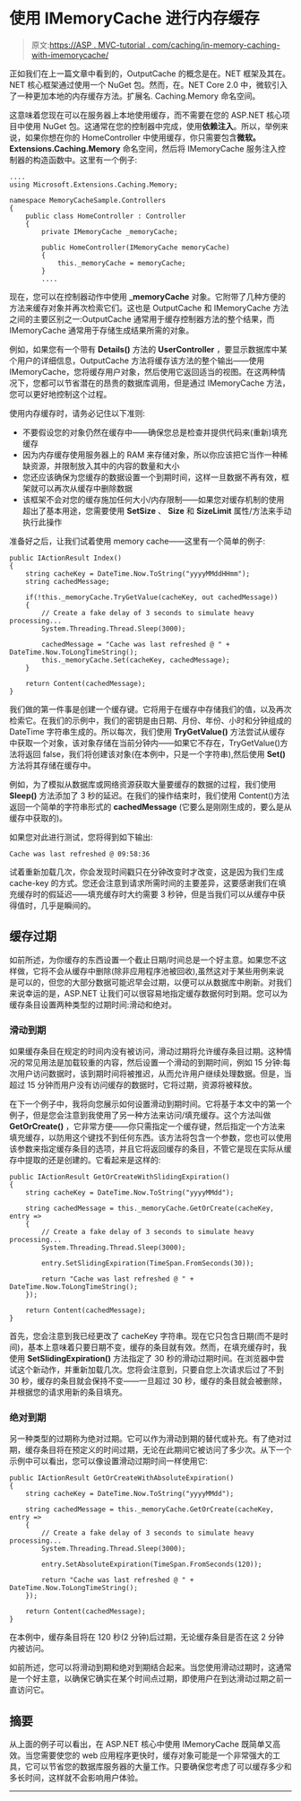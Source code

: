 # 使用 IMemoryCache 进行内存缓存

> 原文:[https://ASP . MVC-tutorial . com/caching/in-memory-caching-with-imemorycache/](https://asp.mvc-tutorial.com/caching/in-memory-caching-with-imemorycache/)

正如我们在上一篇文章中看到的，OutputCache 的概念是在。NET 框架及其在。NET 核心框架通过使用一个 NuGet 包。然而，在。NET Core 2.0 中，微软引入了一种更加本地的内存缓存方法。扩展名. Caching.Memory 命名空间。

这意味着您现在可以在服务器上本地使用缓存，而不需要在您的 ASP.NET 核心项目中使用 NuGet 包。这通常在您的控制器中完成，使用**依赖注入**。所以，举例来说，如果你想在你的 HomeController 中使用缓存，你只需要包含**微软。Extensions.Caching.Memory** 命名空间，然后将 IMemoryCache 服务注入控制器的构造函数中。这里有一个例子:

```
....
using Microsoft.Extensions.Caching.Memory;

namespace MemoryCacheSample.Controllers
{
    public class HomeController : Controller
    {
        private IMemoryCache _memoryCache;

        public HomeController(IMemoryCache memoryCache)
        {
            this._memoryCache = memoryCache;
        }
        ....
```

现在，您可以在控制器动作中使用 **_memoryCache** 对象。它附带了几种方便的方法来缓存对象并再次检索它们。这也是 OutputCache 和 IMemoryCache 方法之间的主要区别之一:OutputCache 通常用于缓存控制器方法的整个结果，而 IMemoryCache 通常用于存储生成结果所需的对象。

例如，如果您有一个带有 **Details()** 方法的 **UserController** ，要显示数据库中某个用户的详细信息，OutputCache 方法将缓存该方法的整个输出——使用 IMemoryCache，您将缓存用户对象，然后使用它返回适当的视图。在这两种情况下，您都可以节省潜在的昂贵的数据库调用，但是通过 IMemoryCache 方法，您可以更好地控制这个过程。

使用内存缓存时，请务必记住以下准则:

<input type="hidden" name="IL_IN_ARTICLE">

*   不要假设您的对象仍然在缓存中——确保您总是检查并提供代码来(重新)填充缓存
*   因为内存缓存使用服务器上的 RAM 来存储对象，所以你应该把它当作一种稀缺资源，并限制放入其中的内容的数量和大小
*   您还应该确保为您缓存的数据设置一个到期时间，这样一旦数据不再有效，框架就可以再次从缓存中删除数据
*   该框架不会对您的缓存施加任何大小/内存限制——如果您对缓存机制的使用超出了基本用途，您需要使用 **SetSize** 、 **Size** 和 **SizeLimit** 属性/方法来手动执行此操作

准备好之后，让我们试着使用 memory cache——这里有一个简单的例子:

```
public IActionResult Index()
{
    string cacheKey = DateTime.Now.ToString("yyyyMMddHHmm");
    string cachedMessage;

    if(!this._memoryCache.TryGetValue(cacheKey, out cachedMessage))
    {
    	// Create a fake delay of 3 seconds to simulate heavy processing...
        System.Threading.Thread.Sleep(3000);

        cachedMessage = "Cache was last refreshed @ " + DateTime.Now.ToLongTimeString();
        this._memoryCache.Set(cacheKey, cachedMessage);
    }

    return Content(cachedMessage);
}
```

我们做的第一件事是创建一个缓存键。它将用于在缓存中存储我们的值，以及再次检索它。在我们的示例中，我们的密钥是由日期、月份、年份、小时和分钟组成的 DateTime 字符串生成的。所以每次，我们使用 **TryGetValue()** 方法尝试从缓存中获取一个对象，该对象存储在当前分钟内——如果它不存在，TryGetValue()方法将返回 false，我们将创建该对象(在本例中，只是一个字符串),然后使用 **Set()** 方法将其存储在缓存中。

例如，为了模拟从数据库或网络资源获取大量要缓存的数据的过程，我们使用 **Sleep()** 方法添加了 3 秒的延迟。在我们的操作结束时，我们使用 Content()方法返回一个简单的字符串形式的 **cachedMessage** (它要么是刚刚生成的，要么是从缓存中获取的)。

如果您对此进行测试，您将得到如下输出:

```
Cache was last refreshed @ 09:58:36
```

试着重新加载几次，你会发现时间戳只在分钟改变时才改变，这是因为我们生成 cache-key 的方式。您还会注意到请求所需时间的主要差异，这要感谢我们在填充缓存时的假延迟——填充缓存时大约需要 3 秒钟，但是当我们可以从缓存中获得值时，几乎是瞬间的。

## 缓存过期

如前所述，为你缓存的东西设置一个截止日期/时间总是一个好主意。如果您不这样做，它将不会从缓存中删除(除非应用程序池被回收),虽然这对于某些用例来说是可以的，但您的大部分数据可能迟早会过期，以便可以从数据库中刷新。对我们来说幸运的是，ASP.NET 让我们可以很容易地指定缓存数据何时到期。您可以为缓存条目设置两种类型的过期时间:滑动和绝对。

### 滑动到期

如果缓存条目在规定的时间内没有被访问，滑动过期将允许缓存条目过期。这种情况的常见用法是加载较重的内容，然后设置一个滑动的到期时间，例如 15 分钟:每次用户访问数据时，该到期时间将被推迟，从而允许用户继续处理数据。但是，当超过 15 分钟而用户没有访问缓存的数据时，它将过期，资源将被释放。

在下一个例子中，我将向您展示如何设置滑动到期时间。它将基于本文中的第一个例子，但是您会注意到我使用了另一种方法来访问/填充缓存。这个方法叫做 **GetOrCreate()** ，它非常方便——你只需指定一个缓存键，然后指定一个方法来填充缓存，以防用这个键找不到任何东西。该方法将包含一个参数，您也可以使用该参数来指定缓存条目的选项，并且它将返回缓存的条目，不管它是现在实际从缓存中提取的还是创建的。它看起来是这样的:

```
public IActionResult GetOrCreateWithSlidingExpiration()
{
    string cacheKey = DateTime.Now.ToString("yyyyMMdd");

    string cachedMessage = this._memoryCache.GetOrCreate(cacheKey, entry =>
    {                
        // Create a fake delay of 3 seconds to simulate heavy processing...
        System.Threading.Thread.Sleep(3000);

        entry.SetSlidingExpiration(TimeSpan.FromSeconds(30));

        return "Cache was last refreshed @ " + DateTime.Now.ToLongTimeString();
    });

    return Content(cachedMessage);
}
```

首先，您会注意到我已经更改了 cacheKey 字符串。现在它只包含日期(而不是时间)，基本上意味着只要日期不变，缓存的条目就有效。然而，在填充缓存时，我使用 **SetSlidingExpiration()** 方法指定了 30 秒的滑动过期时间。在浏览器中尝试这个新动作，并重新加载几次。您将会注意到，只要自您上次请求后过了不到 30 秒，缓存的条目就会保持不变——一旦超过 30 秒，缓存的条目就会被删除，并根据您的请求用新的条目填充。

### 绝对到期

另一种类型的过期称为绝对过期。它可以作为滑动到期的替代或补充。有了绝对过期，缓存条目将在预定义的时间过期，无论在此期间它被访问了多少次。从下一个示例中可以看出，您可以像设置滑动过期时间一样使用它:

```
public IActionResult GetOrCreateWithAbsoluteExpiration()
{
    string cacheKey = DateTime.Now.ToString("yyyyMMdd");

    string cachedMessage = this._memoryCache.GetOrCreate(cacheKey, entry =>
    {
        // Create a fake delay of 3 seconds to simulate heavy processing...
        System.Threading.Thread.Sleep(3000);

        entry.SetAbsoluteExpiration(TimeSpan.FromSeconds(120));

        return "Cache was last refreshed @ " + DateTime.Now.ToLongTimeString();
    });

    return Content(cachedMessage);
}
```

在本例中，缓存条目将在 120 秒(2 分钟)后过期，无论缓存条目是否在这 2 分钟内被访问。

如前所述，您可以将滑动到期和绝对到期结合起来。当您使用滑动过期时，这通常是一个好主意，以确保它确实在某个时间点过期，即使用户在到达滑动过期之前一直访问它。

## 摘要

从上面的例子可以看出，在 ASP.NET 核心中使用 IMemoryCache 既简单又高效。当您需要使您的 web 应用程序更快时，缓存对象可能是一个非常强大的工具，它可以节省您的数据库服务器的大量工作。只要确保您考虑了可以缓存多少和多长时间，这样就不会影响用户体验。

* * *